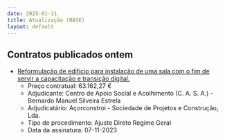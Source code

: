 ```yaml
---
date: 2025-01-11
title: Atualização (BASE)
layout: default
---
```

## Contratos publicados ontem

* [Reformulação de edifício para instalação de uma sala com o fim de servir a capacitação e transição digital.](https://www.base.gov.pt/Base4/pt/detalhe/?type=contratos&id=11150939)
  * Preço contratual: 63.162,27 €
  * Adjudicante: Centro de Apoio Social e Acolhimento (C. A. S. A.) - Bernardo Manuel Silveira Estrela
  * Adjudicatário: Açorconstroi - Sociedade de Projetos e Construção, Lda.
  * Tipo de procedimento: Ajuste Direto Regime Geral
  * Data da assinatura: 07-11-2023

